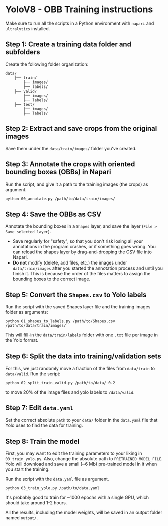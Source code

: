 # YoloV8 - OBB Training instructions

Make sure to run all the scripts in a Python environment with `napari` and `ultralytics` installed.

## Step 1: Create a training data folder and subfolders

Create the following folder organization:

```
data/
    ├── train/
        ├── images/
        ├── labels/
    ├── valid/
        ├── images/
        ├── labels/
    ├── test/
        ├── images/
        ├── labels/
```

## Step 2: Extract and save crops from the original images

Save them under the `data/train/images/` folder you've created.

## Step 3: Annotate the crops with oriented bounding boxes (OBBs) in Napari

Run the script, and give it a path to the training images (the crops) as argument.

```
python 00_annotate.py /path/to/data/train/images/
```

## Step 4: Save the OBBs as CSV

Annotate the bounding boxes in a `Shapes` layer, and save the layer (`File > Save selected layer`).

- Save regularly for "safety", so that you don't risk losing all your annotations in the program crashes, or if something goes wrong. You can reload the shapes layer by drag-and-dropping the CSV file into Napari.
- **Do not** modify (delete, add files, etc.) the images under `data/train/images` after you started the annotation process and until you finish it. This is because the order of the files matters to assign the bounding boxes to the correct image.

## Step 5: Convert the `Shapes.csv` to Yolo labels

Run the script with the saved Shapes layer file and the training images folder as arguments:

```
python 01_shapes_to_labels.py /path/to/Shapes.csv /path/to/data/train/images/
```

This will fill-in the `data/train/labels` folder with one `.txt` file per image in the Yolo format.

## Step 6: Split the data into training/validation sets

For this, we just randomly move a fraction of the files from `data/train` to `data/valid`. Run the script:

```
python 02_split_train_valid.py /path/to/data/ 0.2
```

to move 20% of the image files and yolo labels to `/data/valid`.

## Step 7: Edit `data.yaml`

Set the correct absolute `path` to your `data/` folder in the `data.yaml` file that Yolo uses to find the data for training.

## Step 8: Train the model

First, you may want to edit the training parameters to your liking in `03_train_yolo.py`. Also, change the absolute path to `PRETRAINED_MODEL_FILE`. Yolo will download and save a small (~6 Mb) pre-trained model in it when you start the training.

Run the script with the `data.yaml` file as argument.

```
python 03_train_yolo.py /path/to/data.yaml
```

It's probably good to train for ~1000 epochs with a single GPU, which should take around 1-2 hours.

All the results, including the model weights, will be saved in an output folder named `output/`.